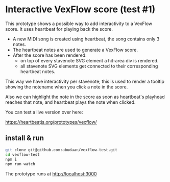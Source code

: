 # Interactive VexFlow score (test #1)

This prototype shows a possible way to add interactivity to a VexFlow score. It uses heartbeat for playing back the score.

- A new MIDI song is created using heartbeat, the song contains only 3 notes.
- The heartbeat notes are used to generate a VexFlow score.
- After the score has been rendered:
  - on top of every stavenote SVG element a hit-area div is rendered.
  - all stavenote SVG elements get connected to their corresponding heartbeat notes.

This way we have interactivity per stavenote; this is used to render a tooltip showing the notename when you click a note in the score.

Also we can highlight the note in the score as soon as heartbeat's playhead reaches that note, and heartbeat plays the note when clicked.

You can test a live version over here:

<https://heartbeatjs.org/prototypes/vexflow/>


## install & run

```bash
git clone git@github.com:abudaan/vexflow-test.git
cd vexflow-test
npm i
npm run watch
```
The prototype runs at <http://localhost:3000>